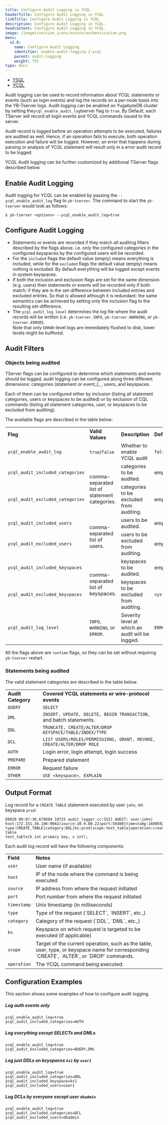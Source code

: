 ```yaml
---
title: Configure Audit Logging in YCQL
headerTitle: Configure Audit Logging in YCQL
linkTitle: Configure Audit Logging in YCQL
description: Configure Audit Logging in YCQL.
headcontent: Configure Audit Logging in YCQL.
image: /images/section_icons/secure/authentication.png
menu:
  v2.8:
    name: Configure Audit Logging
    identifier: enable-audit-logging-2-ycql
    parent: audit-logging
    weight: 755
type: docs
---
```


<ul class="nav nav-tabs-alt nav-tabs-yb" data-target="sql">
  <li >
    <a href="/preview/secure/audit-logging/audit-logging-ysql" class="nav-link">
      <i class="icon-postgres" aria-hidden="true"></i>
      YSQL
    </a>
  </li>
  <li >
    <a href="/preview/secure/audit-logging/audit-logging-ycql" class="nav-link active">
      <i class="icon-cassandra" aria-hidden="true"></i>
      YCQL
    </a>
  </li>
</ul>

Audit logging can be used to record information about YCQL statements or events (such as login events) and log the records on a per-node basis into the YB-Tserver logs. Audit logging can be enabled on YugabyteDB cluster by setting the` ycql_enable_audit_log `tserver flag to `true`. By Default, each TServer will record all login events and YCQL commands issued to the server.

Audit record is logged before an operation attempts to be executed, failures are audited as well. Hence, if an operation fails to execute, both operation execution and failure will be logged. However, an error that happens during parsing or analysis of YCQL statement will result only in a error audit record to be logged.

YCQL Audit logging can be further customized by additional TServer flags described below.

## Enable Audit Logging

Audit logging for YCQL can be enabled by passing the `--ycql_enable_audit_log` flag to `yb-tserver`. The command to start the `yb-tserver` would look as follows:

```
$ yb-tserver <options> --ycql_enable_audit_log=true
```

## Configure Audit Logging

*   Statements or events are recorded if they match _all_ auditing filters described by the flags above. i.e. only the configured categories in the configured keyspaces by the configured users will be recorded.
*   For the `included` flags the default value (empty) means everything is included, while for the `excluded` flags the default value (empty) means nothing is excluded. By default everything will be logged except events in system keyspaces.
*   If both the inclusion and exclusion flags are set for the same dimension (e.g. users) then statements or events will be recorded only if both match: if they are in the set-difference between included entries and excluded entries. So that is allowed although it is redundant: the same semantics can be achieved by setting only the inclusion flag to the resulting set-difference.
*   The `ycql_audit_log_level` determines the log file where the audit records will be written (i.e. `yb-tserver.INFO`, `yb-tserver.WARNING`, or `yb-tserver.ERROR`). \
Note that only `ERROR`-level logs are immediately flushed to disk, lower levels might be buffered.

## Audit Filters

### Objects being audited

TServer flags can be configured to determine which statements and events should be logged, audit logging can be configured along three different dimensions: categories (statement or event_)_ , users, and keyspaces.

Each of them can be configured either by inclusion (listing all statement categories, users or keyspaces to be audited) or by exclusion of CQL commands (listing all statement categories, user, or keyspaces to be excluded from auditing).

The available flags are described in the table below:


<table>
  <tr>
   <td><strong>Flag</strong></td>
   <td><strong>Valid Values</strong></td>
   <td><strong>Description</strong></td>
   <td><strong>Default Value</strong></td>
  </tr>
  <tr>
   <td><code>ycql_enable_audit_log</code></td>
   <td><code>true</code>/<code>false</code></td>
   <td>Whether to enable YCQL audit</td>
   <td><code>false</code></td>
  </tr>
  <tr>
   <td><code>ycql_audit_included_categories</code></td>
   <td rowspan="2" >comma-separated list of statement categories.</td>
   <td>categories to be audited.</td>
   <td>empty</td>
  </tr>
  <tr>
   <td><code>ycql_audit_excluded_categories</code></td>
   <td>categories to be excluded from auditing.</td>
   <td>empty</td>
  </tr>
  <tr>
   <td><code>ycql_audit_included_users</code></td>
   <td rowspan="2" >comma-separated list of users.</td>
   <td>users to be audited.</td>
   <td>empty</td>
  </tr>
  <tr>
   <td><code>ycql_audit_excluded_users</code></td>
   <td>users to be excluded from auditing.</td>
   <td>empty</td>
  </tr>
  <tr>
   <td><code>ycql_audit_included_keyspaces</code></td>
   <td rowspan="2" >comma-separated list of keyspaces.</td>
   <td>keyspaces to be audited.</td>
   <td>empty</td>
  </tr>
  <tr>
   <td><code>ycql_audit_excluded_keyspaces</code></td>
   <td>keyspaces to be excluded from auditing.</td>
   <td><code>system,system_schema,system_virtual_schema,system_auth</code></td>
  </tr>
  <tr>
   <td><code>ycql_audit_log_level</code></td>
   <td><code>INFO</code>, <code>WARNING</code>, or <code>ERROR</code>.</td>
   <td>Severity level at which an audit will be logged.</td>
   <td><code>ERROR</code></td>
  </tr>
</table>


All the flags above are `runtime` flags, so they can be set without requiring `yb-tserver` restart.

### Statements being audited

The valid statement categories are described in the table below.


<table>
  <tr>
   <td><strong>Audit Category</strong>
   </td>
   <td><strong>Covered YCQL statements or wire-protocol events</strong>
   </td>
  </tr>
  <tr>
   <td><code>QUERY</code>
   </td>
   <td><code>SELECT</code>
   </td>
  </tr>
  <tr>
   <td><code>DML</code>
   </td>
   <td><code>INSERT, UPDATE, DELETE, BEGIN TRANSACTION, </code>and batch statements.
   </td>
  </tr>
  <tr>
   <td><code>DDL</code>
   </td>
   <td><code>TRUNCATE, CREATE/ALTER/DROP KEYSPACE/TABLE/INDEX/TYPE </code>
   </td>
  </tr>
  <tr>
   <td><code>DCL</code>
   </td>
   <td><code>LIST USERS/ROLES/PERMISSIONS, GRANT, REVOKE, CREATE/ALTER/DROP ROLE</code>
   </td>
  </tr>
  <tr>
   <td><code>AUTH</code>
   </td>
   <td>Login error, login attempt, login success
   </td>
  </tr>
  <tr>
   <td><code>PREPARE</code>
   </td>
   <td>Prepared statement
   </td>
  </tr>
  <tr>
   <td><code>ERROR</code>
   </td>
   <td>Request failure
   </td>
  </tr>
  <tr>
   <td><code>OTHER</code>
   </td>
   <td><code>USE &lt;keyspace>, EXPLAIN</code>
   </td>
  </tr>
</table>

## Output Format

Log record for a `CREATE TABLE` statement executed by user `john`, on keyspace `prod`:


```
E0920 09:07:30.679694 10725 audit_logger.cc:552] AUDIT: user:john|
host:172.151.36.146:9042|source:10.9.80.22|port:56480|timestamp:1600592850679|
type:CREATE_TABLE|category:DDL|ks:prod|scope:test_table|operation:create table
test_table(k int primary key, v int);
```

Each audit log record will have the following components:

<table>
  <tr>
   <td><strong>Field</strong>

   </td>
   <td><strong>Notes</strong>

   </td>
  </tr>
  <tr>
   <td><code>user</code></td>
   <td>User name (if available)</td>
  </tr>
  <tr>
   <td><code>host</code>
   </td>
   <td>IP of the node where the command is being executed
   </td>
  </tr>
  <tr>
   <td><code>source</code>
   </td>
   <td>IP address from where the request initiated
   </td>
  </tr>
  <tr>
   <td><code>port</code>
   </td>
   <td>Port number from where the request initiated
   </td>
  </tr>
  <tr>
   <td><code>timestamp</code>
   </td>
   <td>Unix timestamp (in milliseconds)
   </td>
  </tr>
  <tr>
   <td><code>type</code>
   </td>
   <td>Type of the request (`SELECT`, `INSERT`, etc.,)
   </td>
  </tr>
  <tr>
   <td><code>category</code>
   </td>
   <td>Category of the request (`DDL`, `DML`, etc.,)
   </td>
  </tr>
  <tr>
   <td><code>ks</code>
   </td>
   <td>Keyspace on which request is targeted to be executed (if applicable)
   </td>
  </tr>
  <tr>
   <td><code>scope</code>
   </td>
   <td>Target of the current operation, such as the table, user, type, or keyspace name for corresponding `CREATE`, `ALTER`, or `DROP` commands.
   </td>
  </tr>
  <tr>
   <td><code>operation</code>
   </td>
   <td>The YCQL command being executed.
   </td>
  </tr>
</table>

## Configuration Examples

This section shows some examples of how to configure audit logging.


##### Log auth events only


```
ycql_enable_audit_log=true
ycql_audit_included_categories=AUTH
```


##### Log everything except SELECTs and DMLs


```
ycql_enable_audit_log=true
ycql_audit_excluded_categories=QUERY,DML
```


##### Log just DDLs on keyspaces `ks1` by `user1`


```
ycql_enable_audit_log=true
ycql_audit_included_categories=DDL
ycql_audit_included_keyspace=ks1
ycql_audit_included_users=user1
```


##### Log DCLs by everyone except user `dbadmin`


```
ycql_enable_audit_log=true
ycql_audit_included_categories=DCL
ycql_audit_excluded_users=dbadmin
```
